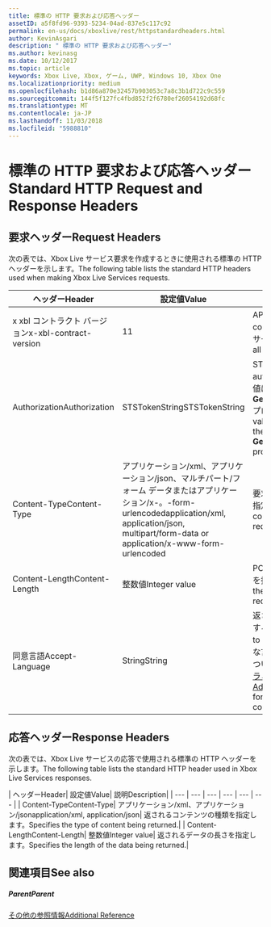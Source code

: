 ```yaml
---
title: 標準の HTTP 要求および応答ヘッダー
assetID: a5f8fd96-9393-5234-04ad-837e5c117c92
permalink: en-us/docs/xboxlive/rest/httpstandardheaders.html
author: KevinAsgari
description: " 標準の HTTP 要求および応答ヘッダー"
ms.author: kevinasg
ms.date: 10/12/2017
ms.topic: article
keywords: Xbox Live, Xbox, ゲーム, UWP, Windows 10, Xbox One
ms.localizationpriority: medium
ms.openlocfilehash: b1d86a870e32457b903053c7a8c3b1d722c9c559
ms.sourcegitcommit: 144f5f127fc4fbd852f2f6780ef26054192d68fc
ms.translationtype: MT
ms.contentlocale: ja-JP
ms.lasthandoff: 11/03/2018
ms.locfileid: "5988810"
---
```

# <a name="standard-http-request-and-response-headers"></a><span data-ttu-id="d01e8-104">標準の HTTP 要求および応答ヘッダー</span><span class="sxs-lookup"><span data-stu-id="d01e8-104">Standard HTTP Request and Response Headers</span></span>
 
<a id="ID4ES"></a>

 
## <a name="request-headers"></a><span data-ttu-id="d01e8-105">要求ヘッダー</span><span class="sxs-lookup"><span data-stu-id="d01e8-105">Request Headers</span></span>
 
<span data-ttu-id="d01e8-106">次の表では、Xbox Live サービス要求を作成するときに使用される標準の HTTP ヘッダーを示します。</span><span class="sxs-lookup"><span data-stu-id="d01e8-106">The following table lists the standard HTTP headers used when making Xbox Live Services requests.</span></span>
 
| <span data-ttu-id="d01e8-107">ヘッダー</span><span class="sxs-lookup"><span data-stu-id="d01e8-107">Header</span></span>| <span data-ttu-id="d01e8-108">設定値</span><span class="sxs-lookup"><span data-stu-id="d01e8-108">Value</span></span>| <span data-ttu-id="d01e8-109">説明</span><span class="sxs-lookup"><span data-stu-id="d01e8-109">Description</span></span>| 
| --- | --- | --- | 
| <span data-ttu-id="d01e8-110">x xbl コントラクト バージョン</span><span class="sxs-lookup"><span data-stu-id="d01e8-110">x-xbl-contract-version</span></span>| <span data-ttu-id="d01e8-111">1</span><span class="sxs-lookup"><span data-stu-id="d01e8-111">1</span></span>| <span data-ttu-id="d01e8-112">API コントラクト バージョンです。</span><span class="sxs-lookup"><span data-stu-id="d01e8-112">API contract version.</span></span> <span data-ttu-id="d01e8-113">すべての Xbox Live サービス要求に必要です。</span><span class="sxs-lookup"><span data-stu-id="d01e8-113">Required on all Xbox Live Services requests.</span></span>| 
| <span data-ttu-id="d01e8-114">Authorization</span><span class="sxs-lookup"><span data-stu-id="d01e8-114">Authorization</span></span>| <span data-ttu-id="d01e8-115">STSTokenString</span><span class="sxs-lookup"><span data-stu-id="d01e8-115">STSTokenString</span></span>| <span data-ttu-id="d01e8-116">STS 認証トークンです。</span><span class="sxs-lookup"><span data-stu-id="d01e8-116">STS authentication token.</span></span> <span data-ttu-id="d01e8-117">このヘッダーの値は、 <b>GetTokenAndSignatureResult.Token</b>プロパティから取得されます。</span><span class="sxs-lookup"><span data-stu-id="d01e8-117">The value for this header is retrieved from the <b>GetTokenAndSignatureResult.Token</b> property.</span></span> | 
| <span data-ttu-id="d01e8-118">Content-Type</span><span class="sxs-lookup"><span data-stu-id="d01e8-118">Content-Type</span></span>| <span data-ttu-id="d01e8-119">アプリケーション/xml、アプリケーション/json、マルチパート/フォーム データまたはアプリケーション/x-。-form-urlencoded</span><span class="sxs-lookup"><span data-stu-id="d01e8-119">application/xml, application/json, multipart/form-data or application/x-www-form-urlencoded</span></span>| <span data-ttu-id="d01e8-120">要求で送信されるコンテンツの種類を指定します。</span><span class="sxs-lookup"><span data-stu-id="d01e8-120">Specifies the type of content being submitted with a request.</span></span>| 
| <span data-ttu-id="d01e8-121">Content-Length</span><span class="sxs-lookup"><span data-stu-id="d01e8-121">Content-Length</span></span>| <span data-ttu-id="d01e8-122">整数値</span><span class="sxs-lookup"><span data-stu-id="d01e8-122">Integer value</span></span>| <span data-ttu-id="d01e8-123">POST 要求で送信されたデータの長さを指定します。</span><span class="sxs-lookup"><span data-stu-id="d01e8-123">Specifies the length of the data being submitted in a POST request.</span></span>| 
| <span data-ttu-id="d01e8-124">同意言語</span><span class="sxs-lookup"><span data-stu-id="d01e8-124">Accept-Language</span></span> | <span data-ttu-id="d01e8-125">String</span><span class="sxs-lookup"><span data-stu-id="d01e8-125">String</span></span>| <span data-ttu-id="d01e8-126">返される任意の文字列をローカライズする方法を指定します。</span><span class="sxs-lookup"><span data-stu-id="d01e8-126">Specifies how to localize any strings returned.</span></span> <span data-ttu-id="d01e8-127">有効な言語/ロケールの組み合わせの一覧については、<a href="http://msdn.microsoft.com/en-us/library/bb975829.aspx">高度な Xbox 360 のプログラミング</a>を参照してください。</span><span class="sxs-lookup"><span data-stu-id="d01e8-127">See <a href="http://msdn.microsoft.com/en-us/library/bb975829.aspx">Advanced Xbox 360 Programming</a> for a list of valid language/locale combinations.</span></span>| 
  
<a id="ID4E6C"></a>

 
## <a name="response-headers"></a><span data-ttu-id="d01e8-128">応答ヘッダー</span><span class="sxs-lookup"><span data-stu-id="d01e8-128">Response Headers</span></span>
 
<span data-ttu-id="d01e8-129">次の表では、Xbox Live サービスの応答で使用される標準の HTTP ヘッダーを示します。</span><span class="sxs-lookup"><span data-stu-id="d01e8-129">The following table lists the standard HTTP header used in Xbox Live Services responses.</span></span>
 
| <span data-ttu-id="d01e8-130">ヘッダー</span><span class="sxs-lookup"><span data-stu-id="d01e8-130">Header</span></span>| <span data-ttu-id="d01e8-131">設定値</span><span class="sxs-lookup"><span data-stu-id="d01e8-131">Value</span></span>| <span data-ttu-id="d01e8-132">説明</span><span class="sxs-lookup"><span data-stu-id="d01e8-132">Description</span></span>| 
| --- | --- | --- | --- | --- | --- | 
| <span data-ttu-id="d01e8-133">Content-Type</span><span class="sxs-lookup"><span data-stu-id="d01e8-133">Content-Type</span></span>| <span data-ttu-id="d01e8-134">アプリケーション/xml、アプリケーション/json</span><span class="sxs-lookup"><span data-stu-id="d01e8-134">application/xml, application/json</span></span>| <span data-ttu-id="d01e8-135">返されるコンテンツの種類を指定します。</span><span class="sxs-lookup"><span data-stu-id="d01e8-135">Specifies the type of content being returned.</span></span>| 
| <span data-ttu-id="d01e8-136">Content-Length</span><span class="sxs-lookup"><span data-stu-id="d01e8-136">Content-Length</span></span>| <span data-ttu-id="d01e8-137">整数値</span><span class="sxs-lookup"><span data-stu-id="d01e8-137">Integer value</span></span>| <span data-ttu-id="d01e8-138">返されるデータの長さを指定します。</span><span class="sxs-lookup"><span data-stu-id="d01e8-138">Specifies the length of the data being returned.</span></span>| 
  
<a id="ID4EEE"></a>

 
## <a name="see-also"></a><span data-ttu-id="d01e8-139">関連項目</span><span class="sxs-lookup"><span data-stu-id="d01e8-139">See also</span></span>
 
<a id="ID4EGE"></a>

 
##### <a name="parent"></a><span data-ttu-id="d01e8-140">Parent</span><span class="sxs-lookup"><span data-stu-id="d01e8-140">Parent</span></span>  

[<span data-ttu-id="d01e8-141">その他の参照情報</span><span class="sxs-lookup"><span data-stu-id="d01e8-141">Additional Reference</span></span>](atoc-xboxlivews-reference-additional.md)

   